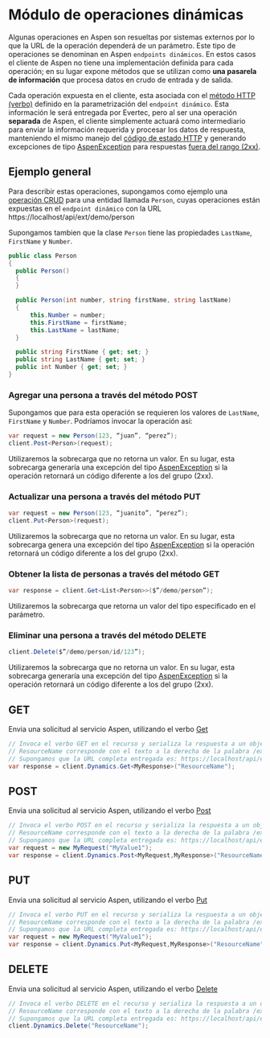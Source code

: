 # Módulo de operaciones dinámicas

Algunas operaciones en Aspen son resueltas por sistemas externos por lo que la URL de la operación dependerá de un parámetro. Este tipo de operaciones se denominan en Aspen `endpoints dinámicos`. En estos casos el cliente de Aspen no tiene una implementación definida para cada operación; en su lugar expone métodos que se utilizan como __una pasarela de información__ que procesa datos en crudo de entrada y de salida.

Cada operación expuesta en el cliente, esta asociada con el [método HTTP (verbo)](https://en.wikipedia.org/wiki/Hypertext_Transfer_Protocol#Request_methods) definido en la parametrización del `endpoint dinámico`. Esta información le será entregada por Evertec, pero al ser una operación __separada__ de Aspen, el cliente simplemente actuará como
intermediario para enviar la información requerida y procesar los datos de respuesta, manteniendo el mismo manejo del [código de estado HTTP](https://en.wikipedia.org/wiki/List_of_HTTP_status_codes) y generando excepciones de tipo [AspenException](AspenException.md) para respuestas [fuera del rango (2xx)](https://en.wikipedia.org/wiki/List_of_HTTP_status_codes).

## Ejemplo general

Para describir estas operaciones, supongamos como ejemplo una [operación CRUD](https://en.wikipedia.org/wiki/Create,_read,_update_and_delete) para una entidad llamada `Person`, cuyas operaciones están expuestas en el `endpoint dinámico` con la URL https://localhost/api/ext/demo/person

Supongamos tambien que la clase `Person` tiene las propiedades `LastName`, `FirstName` y `Number`.

```c#
public class Person
{
  public Person()
  {
  }

  public Person(int number, string firstName, string lastName)
  {
      this.Number = number;
      this.FirstName = firstName;
      this.LastName = lastName;
  }

  public string FirstName { get; set; }
  public string LastName { get; set; }
  public int Number { get; set; }
}
```

### Agregar una persona a través del método POST

Supongamos que para esta operación se requieren los valores de `LastName`, `FirstName` y `Number`. Podríamos invocar la operación así:

```c#
var request = new Person(123, “juan”, “perez”);
client.Post<Person>(request);
```

Utilizaremos la sobrecarga que no retorna un valor. En su lugar, esta sobrecarga generaría una excepción del tipo [AspenException](AspenException.md) si la operación retornará un código diferente a los del grupo (2xx).

### Actualizar una persona a través del método PUT

```c#
var request = new Person(123, “juanito”, “perez”);
client.Put<Person>(request);
``````

Utilizaremos la sobrecarga que no retorna un valor. En su lugar, esta sobrecarga genera una excepción del tipo [AspenException](AspenException.md) si la operación retornará un código diferente a los del grupo (2xx).

### Obtener la lista de personas a través del método GET

```c#
var response = client.Get<List<Person>>($”/demo/person”);
```

Utilizaremos la sobrecarga que retorna un valor del tipo especificado en el parámetro.

### Eliminar una persona a través del método DELETE

```c#
client.Delete($”/demo/person/id/123”);
```

Utilizaremos la sobrecarga que no retorna un valor. En su lugar, esta sobrecarga generaría una excepción del tipo [AspenException](AspenException.md) si la operación retornará un código diferente a los del grupo (2xx).

## GET

Envia una solicitud al servicio Aspen, utilizando el verbo [Get](https://en.wikipedia.org/wiki/Hypertext_Transfer_Protocol#Request_methods)

```c#
// Invoca el verbo GET en el recurso y serializa la respuesta a un objeto de tipo MyResponse.
// ResourceName corresponde con el texto a la derecha de la palabra /ext/ en la URL de la documentación que Evertec le entregó.
// Supongamos que la URL completa entregada es: https://localhost/api/ext/demo/calc, para este ejemplo, ResourceName sería "demo/calc"
var response = client.Dynamics.Get<MyResponse>("ResourceName");
```

## POST

Envia una solicitud al servicio Aspen, utilizando el verbo [Post](https://en.wikipedia.org/wiki/Hypertext_Transfer_Protocol#Request_methods)

```c#
// Invoca el verbo POST en el recurso y serializa la respuesta a un objeto de tipo MyResponse.
// ResourceName corresponde con el texto a la derecha de la palabra /ext/ en la URL de la documentación que Evertec le entregó.
// Supongamos que la URL completa entregada es: https://localhost/api/ext/demo/calc, para este ejemplo, ResourceName sería "demo/calc"
var request = new MyRequest("MyValue1");
var response = client.Dynamics.Post<MyRequest,MyResponse>("ResourceName", request);
```

## PUT

Envia una solicitud al servicio Aspen, utilizando el verbo [Put](https://en.wikipedia.org/wiki/Hypertext_Transfer_Protocol#Request_methods)

```c#
// Invoca el verbo PUT en el recurso y serializa la respuesta a un objeto de tipo MyResponse.
// ResourceName corresponde con el texto a la derecha de la palabra /ext/ en la URL de la documentación que Evertec le entregó.
// Supongamos que la URL completa entregada es: https://localhost/api/ext/demo/calc, para este ejemplo, ResourceName sería "demo/calc"
var request = new MyRequest("MyValue1");
var response = client.Dynamics.Put<MyRequest,MyResponse>("ResourceName", request);
```

## DELETE

Envia una solicitud al servicio Aspen, utilizando el verbo [Delete](https://en.wikipedia.org/wiki/Hypertext_Transfer_Protocol#Request_methods)

```c#
// Invoca el verbo DELETE en el recurso y serializa la respuesta a un objeto de tipo MyResponse.
// ResourceName corresponde con el texto a la derecha de la palabra /ext/ en la URL de la documentación que Evertec le entregó.
// Supongamos que la URL completa entregada es: https://localhost/api/ext/demo/calc, para este ejemplo, ResourceName sería "demo/calc"
client.Dynamics.Delete("ResourceName");
```
